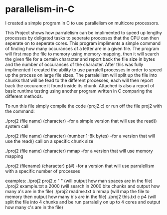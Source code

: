 # parallelism-in-C
I created a simple program in C to use parallelism on multicore processors.


This Project shows how parralelism can be implimented to speed up lengthy processes by deligated tasks to seperate processes that the CPU can then seperate on to seperate cores. This program impliments a simple command of finding how many occurances of a letter are in a given file. The program will first map the file to memory using memory-mapping, then it will search the given file for a certain character and report back the file size in bytes and the number of occurances of the character. After this was fully implimented I created the ability to use parralell processes in order to speed up the process on large file sizes. The parralellism will split up the file into chunks that will be fead to the different processes, each will then report back the occurance it found inside its chunk. Attached is also a report of basic runtime testing using another program written in C comparing the different methods.

To run this file simply compile the code (proj2.c) or run off the file proj2 with the command:

./proj2 (file name) (character)
    -for a simple version that will use the read() system call
    
./proj2 (file name) (character) (number 1-8k bytes)
    -for a version that will use the read() call on a specific chunk size
    
./proj2 (file name) (character) mmap 
    -for a version that will use memory mapping
    
./proj2 (filename) (character) p(#)
    -for a version that will use parralellism with a specific number of processes
    


examples:
./proj2 proj2.c " "          (will output how man spaces are in the file)
./proj2 example.txt a 2000   (will search in 2000 bite chunks and output how many a's are in the file)
./proj2 readme.txt b mmap    (will map the file to memory then output how many b's are in the file)
./proj2 this.txt c p4        (will split the file into 4 chunks and be run parralelly on up to 4 cores and output how many c's are in the file)
